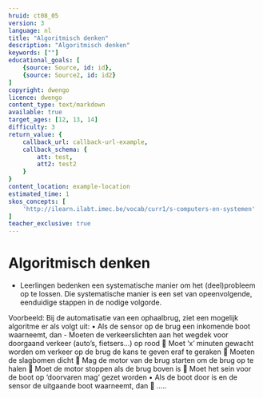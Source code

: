 ```yaml
---
hruid: ct08_05
version: 3
language: nl
title: "Algoritmisch denken"
description: "Algoritmisch denken"
keywords: [""]
educational_goals: [
    {source: Source, id: id}, 
    {source: Source2, id: id2}
]
copyright: dwengo
licence: dwengo
content_type: text/markdown
available: true
target_ages: [12, 13, 14]
difficulty: 3
return_value: {
    callback_url: callback-url-example,
    callback_schema: {
        att: test,
        att2: test2
    }
}
content_location: example-location
estimated_time: 1
skos_concepts: [
    'http://ilearn.ilabt.imec.be/vocab/curr1/s-computers-en-systemen'
]
teacher_exclusive: true
---
```


# Algoritmisch denken

* Leerlingen bedenken een systematische manier om het (deel)probleem op te lossen. Die systematische manier is een set van opeenvolgende, eenduidige stappen in de nodige volgorde.

Voorbeeld: Bij de automatisatie van een ophaalbrug, ziet een mogelijk algoritme er als volgt uit:
•	Als de sensor op de brug een inkomende boot waarneemt, dan 
    - Moeten de verkeerslichten aan het wegdek voor doorgaand verkeer (auto’s, fietsers…) op rood
	Moet ‘x’ minuten gewacht worden om verkeer op de brug de kans te geven eraf te geraken
	Moeten de slagbomen dicht
	Mag de motor van de brug starten om de brug op te halen
	Moet de motor stoppen als de brug boven is
	Moet het sein voor de boot op ‘doorvaren mag’ gezet worden
•	Als de boot door is en de sensor de uitgaande boot waarneemt, dan
	…..

